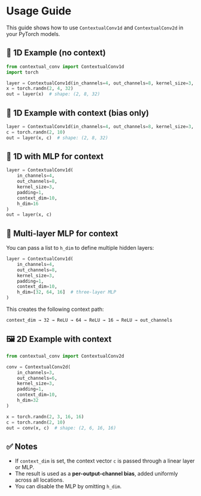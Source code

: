 # Usage Guide

This guide shows how to use `ContextualConv1d` and `ContextualConv2d` in your PyTorch models.

## 🔧 1D Example (no context)

```python
from contextual_conv import ContextualConv1d
import torch

layer = ContextualConv1d(in_channels=4, out_channels=8, kernel_size=3, padding=1)
x = torch.randn(2, 4, 32)
out = layer(x)  # shape: (2, 8, 32)
```

## 🧠 1D Example with context (bias only)

```python
layer = ContextualConv1d(in_channels=4, out_channels=8, kernel_size=3, padding=1, context_dim=10)
c = torch.randn(2, 10)
out = layer(x, c)  # shape: (2, 8, 32)
```

## 🧠 1D with MLP for context

```python
layer = ContextualConv1d(
    in_channels=4,
    out_channels=8,
    kernel_size=3,
    padding=1,
    context_dim=10,
    h_dim=16
)
out = layer(x, c)
```

## 🧠 Multi-layer MLP for context

You can pass a list to `h_dim` to define multiple hidden layers:

```python
layer = ContextualConv1d(
    in_channels=4,
    out_channels=8,
    kernel_size=3,
    padding=1,
    context_dim=10,
    h_dim=[32, 64, 16]  # three-layer MLP
)
```

This creates the following context path:

`context_dim → 32 → ReLU → 64 → ReLU → 16 → ReLU → out_channels`


## 🖼️ 2D Example with context

```python
from contextual_conv import ContextualConv2d

conv = ContextualConv2d(
    in_channels=3,
    out_channels=6,
    kernel_size=3,
    padding=1,
    context_dim=10,
    h_dim=32
)

x = torch.randn(2, 3, 16, 16)
c = torch.randn(2, 10)
out = conv(x, c)  # shape: (2, 6, 16, 16)
```

## ✅ Notes

- If `context_dim` is set, the context vector `c` is passed through a linear layer or MLP.
- The result is used as a **per-output-channel bias**, added uniformly across all locations.
- You can disable the MLP by omitting `h_dim`.
